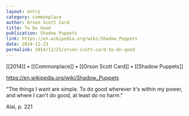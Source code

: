 ```yaml
---
layout: entry
category: commonplace
author: Orson Scott Card
title: To Do Good
publication: Shadow Puppets
link: https://en.wikipedia.org/wiki/Shadow_Puppets
date: 2014-12-23
permalink: 2014/12/23/orson-scott-card-to-do-good
---
```


[[2014]] • [[Commonplace]] • [[Orson Scott Card]] • [[Shadow Puppets]]

https://en.wikipedia.org/wiki/Shadow_Puppets

"The things I want are simple. To do good wherever it's within my power, and where I can't do good, at least do no harm."

Alai, p. 221
